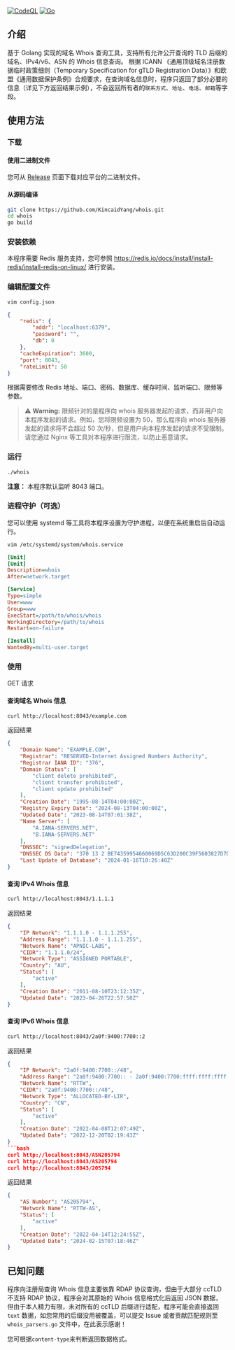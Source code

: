 [![CodeQL](https://github.com/KincaidYang/whois/actions/workflows/codeql.yml/badge.svg)](https://github.com/KincaidYang/whois/actions/workflows/codeql.yml) [![Go](https://github.com/KincaidYang/whois/actions/workflows/go.yml/badge.svg)](https://github.com/KincaidYang/whois/actions/workflows/go.yml) 

## 介绍
基于 Golang 实现的域名 Whois 查询工具，支持所有允许公开查询的 TLD 后缀的域名、IPv4/v6、ASN 的 Whois 信息查询。
根据 ICANN 《通用顶级域名注册数据临时政策细则（Temporary Specification for gTLD Registration Data）》和欧盟《通用数据保护条例》合规要求，在查询域名信息时，程序只返回了部分必要的信息（详见下方返回结果示例），不会返回所有者的`联系方式`、`地址`、`电话`、`邮箱`等字段。

## 使用方法
### 下载
#### 使用二进制文件
您可从 [Release](https://github.com/KincaidYang/whois/releases) 页面下载对应平台的二进制文件。
#### 从源码编译
```bash
git clone https://github.com/KincaidYang/whois.git
cd whois
go build
```
### 安装依赖
本程序需要 Redis 服务支持，您可参照 https://redis.io/docs/install/install-redis/install-redis-on-linux/ 进行安装。

### 编辑配置文件
```bash
vim config.json
```
```json
{
    "redis": {
        "addr": "localhost:6379",
        "password": "",
        "db": 0
    },
    "cacheExpiration": 3600,
    "port": 8043,
    "rateLimit": 50
}
```
根据需要修改 Redis 地址、端口、密码、数据库、缓存时间、监听端口、限频等参数。
> ⚠️ **Warning:** 限频针对的是程序向 whois 服务器发起的请求，而非用户向本程序发起的请求。例如，您将限频设置为 50，那么程序向 whois 服务器发起的请求将不会超过 50 次/秒，但是用户向本程序发起的请求不受限制。请您通过 Nginx 等工具对本程序进行限流，以防止恶意请求。

### 运行
```bash
./whois
```
**注意：** 本程序默认监听 8043 端口。

### 进程守护（可选）
您可以使用 systemd 等工具将本程序设置为守护进程，以便在系统重启后自动运行。
```bash
vim /etc/systemd/system/whois.service
```
```ini
[Unit]
[Unit]
Description=whois
After=network.target

[Service]
Type=simple
User=www
Group=www
ExecStart=/path/to/whois/whois
WorkingDirectory=/path/to/whois
Restart=on-failure

[Install]
WantedBy=multi-user.target
```
### 使用
GET 请求

#### 查询域名 Whois 信息
```bash
curl http://localhost:8043/example.com
```
返回结果
```json
{
    "Domain Name": "EXAMPLE.COM",
    "Registrar": "RESERVED-Internet Assigned Numbers Authority",
    "Registrar IANA ID": "376",
    "Domain Status": [
        "client delete prohibited",
        "client transfer prohibited",
        "client update prohibited"
    ],
    "Creation Date": "1995-08-14T04:00:00Z",
    "Registry Expiry Date": "2024-08-13T04:00:00Z",
    "Updated Date": "2023-08-14T07:01:38Z",
    "Name Server": [
        "A.IANA-SERVERS.NET",
        "B.IANA-SERVERS.NET"
    ],
    "DNSSEC": "signedDelegation",
    "DNSSEC DS Data": "370 13 2 BE74359954660069D5C63D200C39F5603827D7DD02B56F120EE9F3A86764247C",
    "Last Update of Database": "2024-01-16T10:26:40Z"
}
```

#### 查询 IPv4 Whois 信息
```bash
curl http://localhost:8043/1.1.1.1
```
返回结果
```json
{
    "IP Network": "1.1.1.0 - 1.1.1.255",
    "Address Range": "1.1.1.0 - 1.1.1.255",
    "Network Name": "APNIC-LABS",
    "CIDR": "1.1.1.0/24",
    "Network Type": "ASSIGNED PORTABLE",
    "Country": "AU",
    "Status": [
        "active"
    ],
    "Creation Date": "2011-08-10T23:12:35Z",
    "Updated Date": "2023-04-26T22:57:58Z"
}
```

#### 查询 IPv6 Whois 信息
```bash
curl http://localhost:8043/2a0f:9400:7700::2
```
返回结果
```json
{
    "IP Network": "2a0f:9400:7700::/48",
    "Address Range": "2a0f:9400:7700:: - 2a0f:9400:7700:ffff:ffff:ffff:ffff:ffff",
    "Network Name": "RTTW",
    "CIDR": "2a0f:9400:7700::/48",
    "Network Type": "ALLOCATED-BY-LIR",
    "Country": "CN",
    "Status": [
        "active"
    ],
    "Creation Date": "2022-04-08T12:07:49Z",
    "Updated Date": "2022-12-20T02:19:43Z"
}
```bash
curl http://localhost:8043/ASN205794
curl http://localhost:8043/AS205794
curl http://localhost:8043/205794
```
返回结果
```json
{
    "AS Number": "AS205794",
    "Network Name": "RTTW-AS",
    "Status": [
        "active"
    ],
    "Creation Date": "2022-04-14T12:24:55Z",
    "Updated Date": "2024-02-15T07:18:46Z"
}
```

## 已知问题
程序向注册局查询 Whois 信息主要依靠 RDAP 协议查询，但由于大部分 ccTLD 不支持 RDAP 协议，程序会对其原始的 Whois 信息格式化后返回 JSON 数据，但由于本人精力有限，未对所有的 ccTLD 后缀进行适配，程序可能会直接返回 `text` 数据，如您常用的后缀没用被覆盖，可以提交 Issue 或者贡献匹配规则至 `whois_parsers.go` 文件中，在此表示感谢！

您可根据`content-type`来判断返回数据格式。
